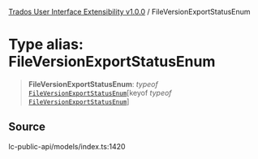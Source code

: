 [Trados User Interface Extensibility v1.0.0](../wiki/globals) / FileVersionExportStatusEnum

# Type alias: FileVersionExportStatusEnum

> **FileVersionExportStatusEnum**: *typeof* [`FileVersionExportStatusEnum`](../wiki/Variable.FileVersionExportStatusEnum)\[keyof *typeof* [`FileVersionExportStatusEnum`](../wiki/Variable.FileVersionExportStatusEnum)\]

## Source

lc-public-api/models/index.ts:1420
